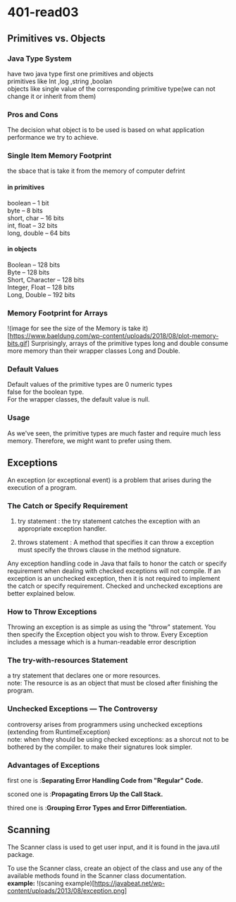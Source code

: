 # **401-read03**
## Primitives vs. Objects
### Java Type System
have two java type first one primitives and objects<br />
primitives like Int ,log ,string ,boolan <br />
objects like single value of the corresponding primitive type(we can not change it or inherit from them)<br />
###  Pros and Cons
The decision what object is to be used is based on what application performance we try to achieve.<br />
###  Single Item Memory Footprint
the sbace that is take it from the memory of computer defrint<br />
#### in primitives
boolean – 1 bit<br />
byte – 8 bits<br />
short, char – 16 bits<br />
int, float – 32 bits<br />
long, double – 64 bits<br />
#### in objects
Boolean – 128 bits<br />
Byte – 128 bits<br />
Short, Character – 128 bits<br />
Integer, Float – 128 bits<br />
Long, Double – 192 bits<br />
###  Memory Footprint for Arrays
!(image for see the size of the Memory is take it)[https://www.baeldung.com/wp-content/uploads/2018/08/plot-memory-bits.gif]
Surprisingly, arrays of the primitive types long and double consume more memory than their wrapper classes Long and Double.<br />
### Default Values
Default values of the primitive types are 0 numeric types<br />
false for the boolean type.<br />
For the wrapper classes, the default value is null.<br />
### Usage
As we've seen, the primitive types are much faster and require much less memory. Therefore, we might want to prefer using them.<br />
## Exceptions
An exception (or exceptional event) is a problem that arises during the execution of a program.<br />
### The Catch or Specify Requirement
1) try statement : the try statement catches the exception with an appropriate exception handler.<br />

2) throws statement : A method that specifies it can throw a exception must specify the throws clause in the method signature.<br />

Any exception handling code in Java that fails to honor the catch or specify requirement when dealing with checked exceptions will not compile. If an exception is an unchecked exception, then it is not required to implement the catch or specify requirement. Checked and unchecked exceptions are better explained below.<br />

### How to Throw Exceptions

Throwing an exception is as simple as using the "throw" statement. You then specify the Exception object you wish to throw. Every Exception includes a message which is a human-readable error description<br />

### The try-with-resources Statement

a try statement that declares one or more resources. <br />
note: The resource is as an object that must be closed after finishing the program. <br />

### Unchecked Exceptions — The Controversy
 controversy arises from programmers using unchecked exceptions (extending from RuntimeException)<br />
note: when they should be using checked exceptions: as a shorcut not to be bothered by the compiler. to make their signatures look simpler.<br />

### Advantages of Exceptions
first one is :**Separating Error Handling Code from "Regular" Code.**

sconed one is :**Propagating Errors Up the Call Stack.**

thired one is :**Grouping Error Types and Error Differentiation.**

## Scanning
The Scanner class is used to get user input, and it is found in the java.util package.<br />

To use the Scanner class, create an object of the class and use any of the available methods found in the Scanner class documentation.<br />
 **example:**
!(scaning example)[https://javabeat.net/wp-content/uploads/2013/08/exception.png]



